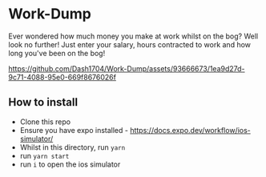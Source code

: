 # Work-Dump

Ever wondered how much money you make at work whilst on the bog? Well look no further! Just enter your salary, hours contracted to work and how long you've been on the bog!


https://github.com/Dash1704/Work-Dump/assets/93666673/1ea9d27d-9c71-4088-95e0-669f8676026f

## How to install
- Clone this repo
- Ensure you have expo installed - https://docs.expo.dev/workflow/ios-simulator/
- Whilst in this directory, run ```yarn```
- run ```yarn start```
- run ```i``` to open the ios simulator

